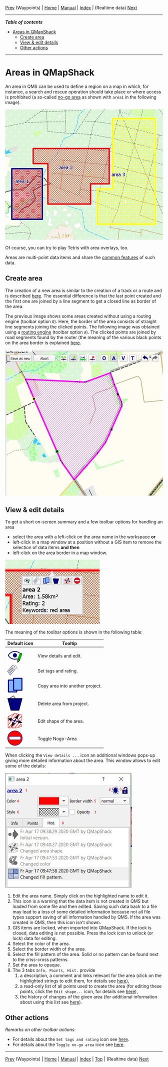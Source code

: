 [Prev](DocGisItemsWpt) (Waypoints) | [Home](Home) | [Manual](DocMain) | [Index](AxAdvIndex) | (Realtime data) [Next](DocRealtime)
- - -

***Table of contents***

* [Areas in QMapShack](#areas-in-qmapshack)
    * [Create area](#create-area)
    * [View & edit details](#view--edit-details)
    * [Other actions](#other-actions)

* * * * * * * * * *
 
# Areas in QMapShack

An area in QMS can be used to define a region on a map in which, for instance, a search and rescue operation should take place or where access is prohibited (a so-called [no-go area][NoGo] as shown with `area1` in the following image).


![Areas in QMS][Area]

Of course, you can try to play Tetris with area overlays, too.

Areas are multi-point data items and share the [common features][DataMultiplePts] of such data.


## Create area

The creation of a new area is similar to the creation of a track or a route and is described [here][MultiPt]. The essential difference is that the last point created and the first one are joined by a line segment to get a closed line as border of the area.


The previous image shows some areas created without using a routing engine (toolbar option `O`). Here, the border of the area consists of straight line segments joining the clicked points. The following image was obtained using a [routing engine][Routing] (toolbar option `A`). The clicked points are joined by road segments found by the router (the meaning of the various black points on the area border is explained [here][TrkPts].

![Area in QMS with routing][AreaRoute]



## View & edit details

To get a short on-screen summary and a few toolbar options for handling an area

* select the area with a left-click on the area name in the workspace **or**
* left-click in a map window at a position without a GIS item to remove the selection of data items **and then**
* left-click on the area border in a map window.


![Short area info & action toolbar][AreaToolbar]

The meaning of the toolbar options is shown in the following table:

| Default icon |  Tooltip |
|---------|----------|
|  ![EditDetails.png](images/icons/EditDetails.png) | View details and edit. |
|  ![Tag.png](images/icons/Tag.png)                 | Set tags and rating. |
|  ![Copy.png](images/icons/Copy.png)               | Copy area into another project. |
|  ![DeleteOne.png](images/icons/DeleteOne.png)     | Delete area from project. |
|  ![AreaMove.png](images/icons/AreaMove.png)       | Edit shape of the area. |
|  ![NoGo.png](images/icons/NoGo.png)               | Toggle Nogo-Area |

When clicking the `View details ...` icon an additional windows pops-up giving more detailed information about the area. This window allows to edit some of the details:

![Area info window][AreaInfo]

1. Edit the area name. Simply click on the highlighted name to edit it.
1. This icon is a warning that the data item is not created in QMS but loaded from some file and then edited. Saving such data back to a file may lead to a loss of some detailed information because not all file types support saving of all information handled by QMS. If the area was created in QMS, then this icon isn't shown.
1. GIS items are locked, when imported into QMapShack. If the lock is closed, data editing is not possible. Press the lock icon to unlock (or lock) data for editing.
1. Select the color of the area. 
1. Select the border width of the area. 
1. Select the fill pattern of the area. Solid or no pattern can be found next to the criss-cross patterns.
1. Set the area to opaque.
1. The 3 tabs `Info, Points, Hist.` provide
    1. a description, a comment and links relevant for the area (click on the highlighted strings to edit them, for details see [here][EditMeta]),
    1. a read-only list of all points used to create the area (for editing these points, click the `Edit shape...` icon, for details see [here][EditPts]),
    1. the history of changes of the given area (for additional information about using this list see [here][Hist]).


## Other actions

_Remarks on other toolbar actions:_

* For details about the  `Set tags and rating` icon see [here][Tags].
* For details about the `Toggle no-go area` icon see [here][NoGo].



[EditMeta]: DocGisItems#create-data                         "Edit description and comment"
[EditPts]:  DocGisItemsEditMultiple#edit-line-points        "Edit shape of area"
[Hist]:     DocGisItems#undo--redo                          "Use of history list"
[Tags]:     DocDataSearch#tagging-data                      "Set and use tags"
[NoGo]:     DocGisItemsRouting#using-no-go-areas-and-lines  "Handling no-go areas"
[Routing]:  DocGisItemsRouting#description-of-routing-methods-in-qmapshack "Routing options in toolbar"
[TrkPts]:   DocGisItemsEditMultiple#line-edit-mode          "Meaning of points on track"
[MultiPt]:  DocGisItemsEditMultiple#create-new-data         "Create multi-point data"
[DataMultiplePts]: DocGisItemsEditMultiple                  "Multi-point data"

[Area]:        images/DocGisItemsArea/Area.jpg              "Area without routing"
[AreaRoute]:   images/DocGisItemsArea/AreaWithRouting.jpg   "Area with routing"
[AreaToolbar]: images/DocGisItemsArea/AreaActions.jpg       "Short area info & action toolbar"
[AreaInfo]:    images/DocGisItemsArea/AreaEdit.jpg          "Area info window"


- - -
[Prev](DocGisItemsWpt) (Waypoints) | [Home](Home) | [Manual](DocMain) | [Index](AxAdvIndex) | [Top](#) | (Realtime data) [Next](DocRealtime)
